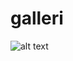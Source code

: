 # galleri

![alt text](https://firebasestorage.googleapis.com/v0/b/gallerypicforgithub.appspot.com/o/Gallery.JPG?alt=media&token=2d257656-1998-4c38-9a65-ed9f14ae7c10)
